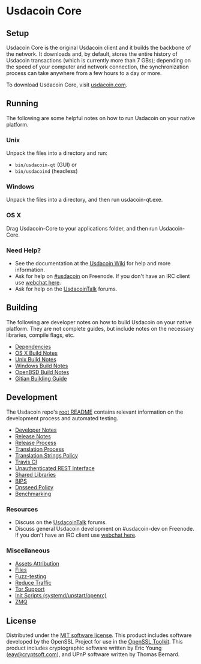 Usdacoin Core
=============

Setup
---------------------
Usdacoin Core is the original Usdacoin client and it builds the backbone of the network. It downloads and, by default, stores the entire history of Usdacoin transactions (which is currently more than 7 GBs); depending on the speed of your computer and network connection, the synchronization process can take anywhere from a few hours to a day or more.

To download Usdacoin Core, visit [usdacoin.com](https://usdacoin.com).

Running
---------------------
The following are some helpful notes on how to run Usdacoin on your native platform.

### Unix

Unpack the files into a directory and run:

- `bin/usdacoin-qt` (GUI) or
- `bin/usdacoind` (headless)

### Windows

Unpack the files into a directory, and then run usdacoin-qt.exe.

### OS X

Drag Usdacoin-Core to your applications folder, and then run Usdacoin-Core.

### Need Help?

* See the documentation at the [Usdacoin Wiki](https://usdacoin.info/)
for help and more information.
* Ask for help on [#usdacoin](http://webchat.freenode.net?channels=usdacoin) on Freenode. If you don't have an IRC client use [webchat here](http://webchat.freenode.net?channels=usdacoin).
* Ask for help on the [UsdacoinTalk](https://usdacointalk.io/) forums.

Building
---------------------
The following are developer notes on how to build Usdacoin on your native platform. They are not complete guides, but include notes on the necessary libraries, compile flags, etc.

- [Dependencies](dependencies.md)
- [OS X Build Notes](build-osx.md)
- [Unix Build Notes](build-unix.md)
- [Windows Build Notes](build-windows.md)
- [OpenBSD Build Notes](build-openbsd.md)
- [Gitian Building Guide](gitian-building.md)

Development
---------------------
The Usdacoin repo's [root README](/README.md) contains relevant information on the development process and automated testing.

- [Developer Notes](developer-notes.md)
- [Release Notes](release-notes.md)
- [Release Process](release-process.md)
- [Translation Process](translation_process.md)
- [Translation Strings Policy](translation_strings_policy.md)
- [Travis CI](travis-ci.md)
- [Unauthenticated REST Interface](REST-interface.md)
- [Shared Libraries](shared-libraries.md)
- [BIPS](bips.md)
- [Dnsseed Policy](dnsseed-policy.md)
- [Benchmarking](benchmarking.md)

### Resources
* Discuss on the [UsdacoinTalk](https://usdacointalk.io/) forums.
* Discuss general Usdacoin development on #usdacoin-dev on Freenode. If you don't have an IRC client use [webchat here](http://webchat.freenode.net/?channels=usdacoin-dev).

### Miscellaneous
- [Assets Attribution](assets-attribution.md)
- [Files](files.md)
- [Fuzz-testing](fuzzing.md)
- [Reduce Traffic](reduce-traffic.md)
- [Tor Support](tor.md)
- [Init Scripts (systemd/upstart/openrc)](init.md)
- [ZMQ](zmq.md)

License
---------------------
Distributed under the [MIT software license](/COPYING).
This product includes software developed by the OpenSSL Project for use in the [OpenSSL Toolkit](https://www.openssl.org/). This product includes
cryptographic software written by Eric Young ([eay@cryptsoft.com](mailto:eay@cryptsoft.com)), and UPnP software written by Thomas Bernard.
